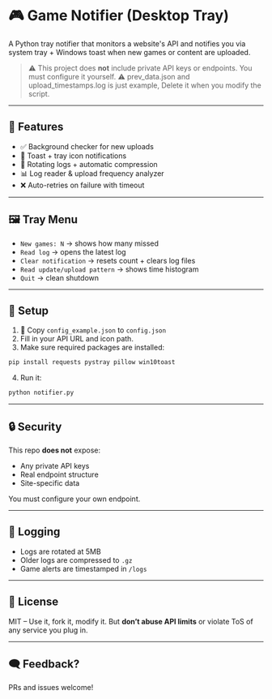 # 🎮 Game Notifier (Desktop Tray)

A Python tray notifier that monitors a website's API and notifies you via system tray + Windows toast when new games or content are uploaded.

> ⚠️ This project does **not** include private API keys or endpoints. You must configure it yourself.
> ⚠️ prev_data.json and upload_timestamps.log is just example, Delete it when you modify the script.

---

## 🧰 Features

- ✅ Background checker for new uploads
- 🔔 Toast + tray icon notifications
- 📁 Rotating logs + automatic compression
- 📊 Log reader & upload frequency analyzer
- ❌ Auto-retries on failure with timeout

---

## 🖼 Tray Menu

- `New games: N` → shows how many missed
- `Read log` → opens the latest log
- `Clear notification` → resets count + clears log files
- `Read update/upload pattern` → shows time histogram
- `Quit` → clean shutdown

---

## 🚀 Setup

1. 🔧 Copy `config_example.json` to `config.json`
2. Fill in your API URL and icon path.
3. Make sure required packages are installed:

```bash
pip install requests pystray pillow win10toast
````

4. Run it:

```bash
python notifier.py
```

---

## 🔒 Security

This repo **does not** expose:

* Any private API keys
* Real endpoint structure
* Site-specific data

You must configure your own endpoint.

---

## 📜 Logging

* Logs are rotated at 5MB
* Older logs are compressed to `.gz`
* Game alerts are timestamped in `/logs`

---

## 📜 License

MIT – Use it, fork it, modify it. But **don’t abuse API limits** or violate ToS of any service you plug in.

---

## 🗨️ Feedback?

PRs and issues welcome!
